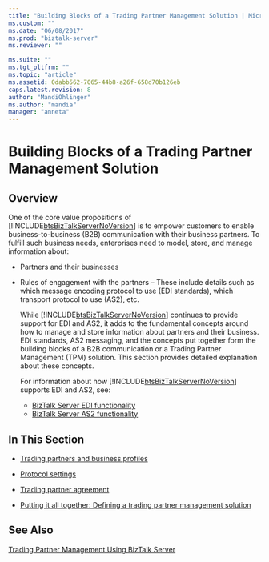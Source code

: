 ```yaml
---
title: "Building Blocks of a Trading Partner Management Solution | Microsoft Docs"
ms.custom: ""
ms.date: "06/08/2017"
ms.prod: "biztalk-server"
ms.reviewer: ""

ms.suite: ""
ms.tgt_pltfrm: ""
ms.topic: "article"
ms.assetid: 0dabb562-7065-44b8-a26f-658d70b126eb
caps.latest.revision: 8
author: "MandiOhlinger"
ms.author: "mandia"
manager: "anneta"
---
```

# Building Blocks of a Trading Partner Management Solution
## Overview
One of the core value propositions of [!INCLUDE[btsBizTalkServerNoVersion](../includes/btsbiztalkservernoversion-md.md)] is to empower customers to enable business-to-business (B2B) communication with their business partners. To fulfill such business needs, enterprises need to model, store, and manage information about:  
  
- Partners and their businesses  
  
- Rules of engagement with the partners – These include details such as which message encoding protocol to use (EDI standards), which transport protocol to use (AS2), etc.  
  
  While [!INCLUDE[btsBizTalkServerNoVersion](../includes/btsbiztalkservernoversion-md.md)] continues to provide support for EDI and AS2, it adds to the fundamental concepts around how to manage and store information about partners and their business. EDI standards, AS2 messaging, and the concepts put together form the building blocks of a B2B communication or a Trading Partner Management (TPM) solution. This section provides detailed explanation about these concepts. 
 
  For information about how [!INCLUDE[btsBizTalkServerNoVersion](../includes/btsbiztalkservernoversion-md.md)] supports EDI and AS2, see:
 
  - [BizTalk Server EDI functionality](../core/biztalk-server-edi-functionality.md)
  - [BizTalk Server AS2 functionality](../core/biztalk-server-as2-functionality.md)
  
## In This Section  
  
-   [Trading partners and business profiles](../core/trading-partners-and-business-profiles.md)
  
-   [Protocol settings](../core/protocol-settings.md)  
  
-   [Trading partner agreement](../core/trading-partner-agreement.md)  
  
-   [Putting it all together: Defining a trading partner management solution](../core/putting-it-all-together-defining-a-trading-partner-management-solution.md)  
  
## See Also  
 [Trading Partner Management Using BizTalk Server](../core/trading-partner-management-using-biztalk-server.md)